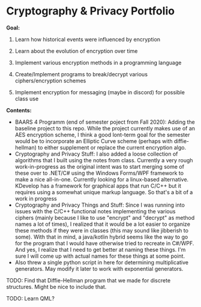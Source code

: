 # Cryptography & Privacy Portfolio

**Goal:**

1. Learn how historical events were influenced by encryption

2. Learn about the evolution of encryption over time

3. Implement various encryption methods in a programming language

4. Create/Implement programs to break/decrypt various ciphers/encryption schemes

5. Implement encryption for messaging (maybe in discord) for possible class use

**Contents:**

- BAARS 4 Programm (end of semester poject from Fall 2020): Adding the baseline project to this repo. While the project currently makes use of an AES encryption scheme, I think a good lont-term goal for the semester would be to incorporate an Elliptic Curve scheme (perhaps with diffie-hellman) to either supplement or replace the current encryption algo. 
- Cryptography and Privacy Stuff: I also added a loose collection of algorithms that I built using the notes from class. Currently a very rough work-in-progress as the original intent was to start merging some of these over to .NET/C# using the Windows Forms/WPF framework to make a nice all-in-one. Currently looking for a linux-based alternative. KDevelop has a framework for graphical apps that run C/C++ but it requires using a somewhat unique markup language. So that's a bit of a work in progress
- Cryptography and Privacy Things and Stuff: Since I was running into issues with the C/C++ functional notes implementing the various ciphers (mainly because I like to use "encrypt" and "decrypt" as method names a lot of times), I realized that it would be a lot easier to organize these methods if they were in classes (this may sound like jibberish to some). With that in mind, a java/kotlin hybrid seems like the way to go for the program that I would have otherwise tried to recreate in C#/WPF. And yes, I realize that I need to get better at naming these things. I'm sure I will come up with actual names for these things at some point.
- Also threw a single python script in here for determining multiplicative generators. May modify it later to work with exponential generators.

TODO: Find that Diffie-Hellman program that we made for discrete structures. Might be nice to include that.

TODO: Learn QML?

